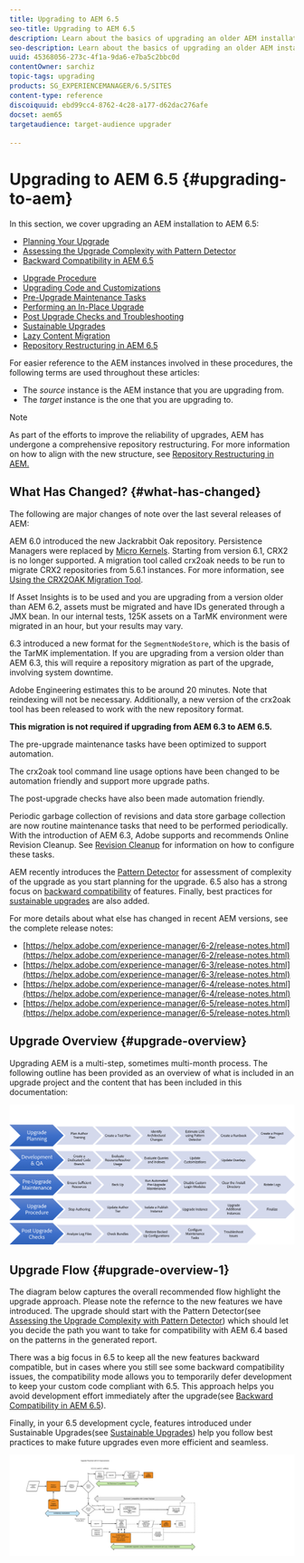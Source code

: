```yaml
---
title: Upgrading to AEM 6.5
seo-title: Upgrading to AEM 6.5
description: Learn about the basics of upgrading an older AEM installation to AEM 6.5.
seo-description: Learn about the basics of upgrading an older AEM installation to AEM 6.5.
uuid: 45368056-273c-4f1a-9da6-e7ba5c2bbc0d
contentOwner: sarchiz
topic-tags: upgrading
products: SG_EXPERIENCEMANAGER/6.5/SITES
content-type: reference
discoiquuid: ebd99cc4-8762-4c28-a177-d62dac276afe
docset: aem65
targetaudience: target-audience upgrader

---
```


# Upgrading to AEM 6.5 {#upgrading-to-aem}

In this section, we cover upgrading an AEM installation to AEM 6.5:

* [Planning Your Upgrade](/help/sites-deploying/upgrade-planning.md)
* [Assessing the Upgrade Complexity with Pattern Detector](/help/sites-deploying/pattern-detector.md)
* [Backward Compatibility in AEM 6.5](/help/sites-deploying/backward-compatibility.md)
<!--* [Using Offline Reindexing To Reduce Downtime During an Upgrade](/help/sites-deploying/upgrade-offline-reindexing.md)-->
* [Upgrade Procedure](/help/sites-deploying/upgrade-procedure.md)
* [Upgrading Code and Customizations](/help/sites-deploying/upgrading-code-and-customizations.md)
* [Pre-Upgrade Maintenance Tasks](/help/sites-deploying/pre-upgrade-maintenance-tasks.md)
* [Performing an In-Place Upgrade](/help/sites-deploying/in-place-upgrade.md)
* [Post Upgrade Checks and Troubleshooting](/help/sites-deploying/post-upgrade-checks-and-troubleshooting.md)
* [Sustainable Upgrades](/help/sites-deploying/sustainable-upgrades.md)
* [Lazy Content Migration](/help/sites-deploying/lazy-content-migration.md)
* [Repository Restructuring in AEM 6.5](/help/sites-deploying/repository-restructuring.md)

For easier reference to the AEM instances involved in these procedures, the following terms are used throughout these articles:

* The *source* instance is the AEM instance that you are upgrading from.
* The *target* instance is the one that you are upgrading to.

>[!NOTE]
>
>As part of the efforts to improve the reliability of upgrades, AEM has undergone a comprehensive repository restructuring. For more information on how to align with the new structure, see [Repository Restructuring in AEM.](/help/sites-deploying/repository-restructuring.md)

## What Has Changed? {#what-has-changed}

The following are major changes of note over the last several releases of AEM:

AEM 6.0 introduced the new Jackrabbit Oak repository. Persistence Managers were replaced by [Micro Kernels](/help/sites-deploying/platform.md#contentbody_title_4). Starting from version 6.1, CRX2 is no longer supported. A migration tool called crx2oak needs to be run to migrate CRX2 repositories from 5.6.1 instances. For more information, see [Using the CRX2OAK Migration Tool](/help/sites-deploying/using-crx2oak.md).

If Asset Insights is to be used and you are upgrading from a version older than AEM 6.2, assets must be migrated and have IDs generated through a JMX bean. In our internal tests, 125K assets on a TarMK environment were migrated in an hour, but your results may vary.

6.3 introduced a new format for the `SegmentNodeStore`, which is the basis of the TarMK implementation. If you are upgrading from a version older than AEM 6.3, this will require a repository migration as part of the upgrade, involving system downtime.

Adobe Engineering estimates this to be around 20 minutes. Note that reindexing will not be necessary. Additionally, a new version of the crx2oak tool has been released to work with the new repository format.

**This migration is not required if upgrading from AEM 6.3 to AEM 6.5.**

The pre-upgrade maintenance tasks have been optimized to support automation.

The crx2oak tool command line usage options have been changed to be automation friendly and support more upgrade paths.

The post-upgrade checks have also been made automation friendly.

Periodic garbage collection of revisions and data store garbage collection are now routine maintenance tasks that need to be performed periodically. With the introduction of AEM 6.3, Adobe supports and recommends Online Revision Cleanup. See [Revision Cleanup](/help/sites-deploying/revision-cleanup.md) for information on how to configure these tasks.

AEM recently introduces the [Pattern Detector](/help/sites-deploying/pattern-detector.md) for assessment of complexity of the upgrade as you start planning for the upgrade. 6.5 also has a strong focus on [backward compatibility](/help/sites-deploying/backward-compatibility.md) of features. Finally, best practices for [sustainable upgrades](/help/sites-deploying/sustainable-upgrades.md) are also added.

For more details about what else has changed in recent AEM versions, see the complete release notes:

* [https://helpx.adobe.com/experience-manager/6-2/release-notes.html](https://helpx.adobe.com/experience-manager/6-2/release-notes.html)
* [https://helpx.adobe.com/experience-manager/6-3/release-notes.html](https://helpx.adobe.com/experience-manager/6-3/release-notes.html)
* [https://helpx.adobe.com/experience-manager/6-4/release-notes.html](https://helpx.adobe.com/experience-manager/6-4/release-notes.html)
* [https://helpx.adobe.com/experience-manager/6-5/release-notes.html](https://helpx.adobe.com/experience-manager/6-5/release-notes.html)

## Upgrade Overview {#upgrade-overview}

Upgrading AEM is a multi-step, sometimes multi-month process. The following outline has been provided as an overview of what is included in an upgrade project and the content that has been included in this documentation:

![screen_shot_2018-03-30at80708am](assets/screen_shot_2018-03-30at80708am.png)

## Upgrade Flow {#upgrade-overview-1}

The diagram below captures the overall recommended flow highlight the upgrade approach. Please note the refernce to the new features we have introduced. The upgrade should start with the Pattern Detector(see [Assessing the Upgrade Complexity with Pattern Detector](/help/sites-deploying/pattern-detector.md)) which should let you decide the path you want to take for compatibility with AEM 6.4 based on the patterns in the generated report.

There was a big focus in 6.5 to keep all the new features backward compatible, but in cases where you still see some backward compatibility issues, the compatibility mode allows you to temporarily defer development to keep your custom code compliant with 6.5. This approach helps you avoid development effort immediately after the upgrade(see [Backward Compatibility in AEM 6.5](/help/sites-deploying/backward-compatibility.md)).

Finally, in your 6.5 development cycle, features introduced under Sustainable Upgrades(see [Sustainable Upgrades](/help/sites-deploying/sustainable-upgrades.md)) help you follow best practices to make future upgrades even more efficient and seamless.

![6_4_upgrade_overviewflowchart-newpage3](assets/6_4_upgrade_overviewflowchart-newpage3.png)

